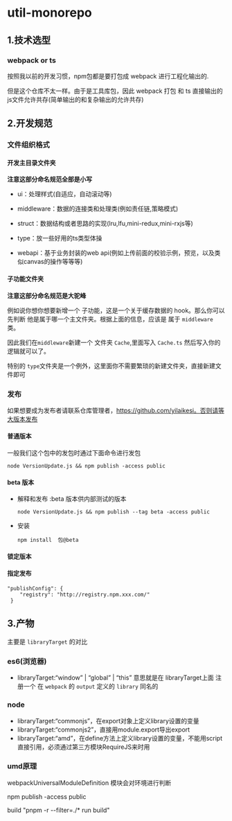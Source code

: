 # util-monorepo



## 1.技术选型

### webpack or ts 

按照我以前的开发习惯，npm包都是要打包成 webpack 进行工程化输出的.

但是这个仓库不太一样。由于是工具库包，因此 webpack 打包 和 ts 直接输出的 js文件允许共存(简单输出的和复杂输出的允许共存)



## 2.开发规范



### 文件组织格式

#### 开发主目录文件夹

**注意这部分命名规范全部是小写**


- ui：处理样式(自适应，自动滚动等)

- middleware：数据的连接类和处理类(例如责任链,策略模式)

- struct：数据结构或者思路的实现(lru,lfu,mini-redux,mini-rxjs等)

- type：放一些好用的ts类型体操

- webapi：基于业务封装的web api(例如上传前面的校验示例，预览，以及类似canvas的操作等等等)



#### 子功能文件夹

**注意这部分命名规范是大驼峰**

例如说你想你想要新增一个 子功能，这是一个关于缓存数据的 hook。那么你可以 先判断 他是属于哪一个主文件夹。根据上面的信息，应该是 属于 `middleware` 类。

因此我们在` middleware `新建一个 文件夹 `Cache`,里面写入 `Cache.ts` 然后写入你的逻辑就可以了。



特别的 `type`文件夹是一个例外，这里面你不需要繁琐的新建文件夹，直接新建文件即可





### 发布

如果想要成为发布者请联系仓库管理者，https://github.com/yilaikesi。否则请等大版本发布

#### 普通版本

一般我们这个包中的发包时通过下面命令进行发包

```shell
node VersionUpdate.js && npm publish -access public
```



#### beta 版本 

- 解释和发布 :beta 版本供内部测试的版本

  ```shell
  node VersionUpdate.js && npm publish --tag beta -access public
  ```

- 安装

  ```shell
  npm install  包@beta 
  ```

  

#### 锁定版本





#### 指定发布

```shell
"publishConfig": {
    "registry": "http://registry.npm.xxx.com/"
 }
```





## 3.产物

主要是 `libraryTarget` 的对比

### es6(浏览器)

- libraryTarget:“window” | “global” | “this” 意思就是在 libraryTarget上面 注册一个 在 `webpack` 的 `output` 定义的 `library` 同名的 



### node

- libraryTarget:“commonjs”，在export对象上定义library设置的变量
- libraryTarget:“commonjs2”，直接用module.export导出export
- libraryTarget:“amd”，在define方法上定义library设置的变量，不能用script直接引用，必须通过第三方模块RequireJS来时用



### umd原理

webpackUniversalModuleDefinition 模块会对环境进行判断





npm publish -access public


build "pnpm -r --filter=./* run build"

